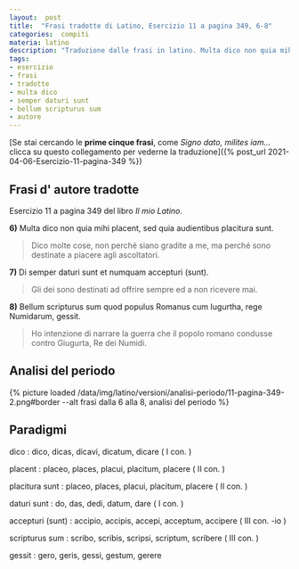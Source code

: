 ```yaml
---
layout:  post
title:  "Frasi tradotte di Latino, Esercizio 11 a pagina 349, 6-8"
categories:  compiti
materia: latino
description: "Traduzione dalle frasi in latino. Multa dico non quia mihi placent. Di semper daturi sunt. Bellum scripturus sum quod."
tags:
- esercizio
- frasi
- tradotte
- multa dico
- semper daturi sunt
- bellum scripturus sum
- autore
---
```


[Se stai cercando le **prime cinque frasi**, come _Signo dato, milites iam..._ clicca su questo collegamento per vederne la traduzione]({% post_url 2021-04-06-Esercizio-11-pagina-349 %})

## Frasi d' autore tradotte

Esercizio 11 a pagina 349 del libro _Il mio Latino_.

**6)** Multa dico non quia mihi placent, sed quia audientibus placitura sunt.

> Dico molte cose, non perché siano gradite a me, ma perché sono destinate a piacere agli ascoltatori.

**7)** Di semper daturi sunt et numquam accepturi (sunt).

> Gli dei sono destinati ad offrire sempre ed a non ricevere mai. 

**8)** Bellum scripturus sum quod populus Romanus cum Iugurtha, rege Numidarum, gessit.

> Ho intenzione di narrare la guerra che il popolo romano condusse contro Giugurta, Re dei Numidi.


## Analisi del periodo

{% picture loaded /data/img/latino/versioni/analisi-periodo/11-pagina-349-2.png#border --alt frasi dalla 6 alla 8, analisi del periodo %}



## Paradigmi

dico
: dico, dicas, dicavi, dicatum, dicare ( I con. )

placent
: placeo, places, placui, placitum, placere   ( II con. )

placitura sunt
: placeo, places, placui, placitum, placere   ( II con. )

daturi sunt
: do, das, dedi, datum, dare ( I con. ) 

accepturi (sunt)
: accipio, accipis, accepi, acceptum, accipere ( III con. -io )

scripturus sum
: scribo, scribis, scripsi, scriptum, scribere ( III con. )

gessit
: gero, geris, gessi, gestum, gerere 
